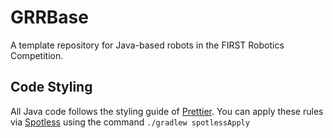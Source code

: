 # GRRBase
A template repository for Java-based robots in the FIRST Robotics Competition.

## Code Styling
All Java code follows the styling guide of [Prettier](https://prettier.io/). You can apply these rules via [Spotless](https://github.com/diffplug/spotless/tree/main) using the command `./gradlew spotlessApply`
